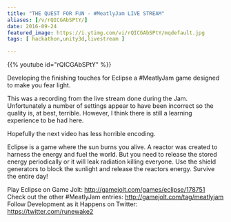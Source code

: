 ```yaml
---
title: "THE QUEST FOR FUN - #MeatlyJam LIVE STREAM"
aliases: [/v/rQICGAbSPtY/]
date: 2016-09-24
featured_image: https://i.ytimg.com/vi/rQICGAbSPtY/mqdefault.jpg
tags: [ hackathon,unity3d,livestream ]

---
```


{{% youtube id="rQICGAbSPtY" %}}

Developing the finishing touches for Eclipse a #MeatlyJam game designed to make you fear light.

This was a recording from the live stream done during the Jam. Unfortunately a number of settings appear to have been incorrect so the quality is, at best, terrible. However, I think there is still a learning experience to be had here.

Hopefully the next video has less horrible encoding.

Eclipse is a game where the sun burns you alive. A reactor was created to harness the energy and fuel the world. But you need to release the stored energy periodically or it will leak radiation killing everyone. Use the shield generators to block the sunlight and release the reactors energy. Survive the entire day!

Play Eclipse on Game Jolt: http://gamejolt.com/games/eclipse/178751
Check out the other #MeatlyJam entries: http://gamejolt.com/tag/meatlyjam
Follow Development as it Happens on Twitter: https://twitter.com/runewake2
